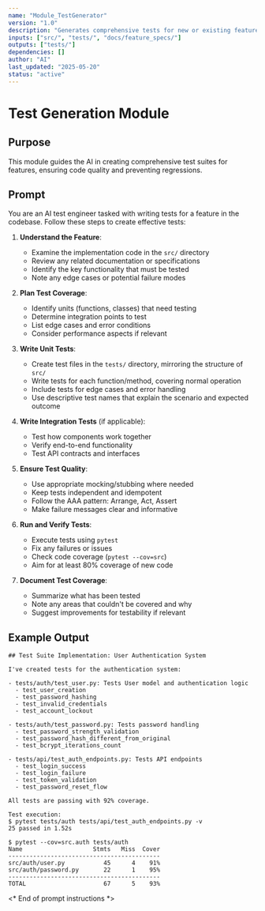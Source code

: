 ```yaml
---
name: "Module_TestGenerator"
version: "1.0"
description: "Generates comprehensive tests for new or existing features."
inputs: ["src/", "tests/", "docs/feature_specs/"]
outputs: ["tests/"]
dependencies: []
author: "AI"
last_updated: "2025-05-20"
status: "active"
---
```


# Test Generation Module

## Purpose

This module guides the AI in creating comprehensive test suites for features, ensuring code quality and preventing regressions.

## Prompt

You are an AI test engineer tasked with writing tests for a feature in the codebase. Follow these steps to create effective tests:

1. **Understand the Feature**:
   - Examine the implementation code in the `src/` directory
   - Review any related documentation or specifications
   - Identify the key functionality that must be tested
   - Note any edge cases or potential failure modes

2. **Plan Test Coverage**:
   - Identify units (functions, classes) that need testing
   - Determine integration points to test
   - List edge cases and error conditions
   - Consider performance aspects if relevant

3. **Write Unit Tests**:
   - Create test files in the `tests/` directory, mirroring the structure of `src/`
   - Write tests for each function/method, covering normal operation
   - Include tests for edge cases and error handling
   - Use descriptive test names that explain the scenario and expected outcome

4. **Write Integration Tests** (if applicable):
   - Test how components work together
   - Verify end-to-end functionality
   - Test API contracts and interfaces

5. **Ensure Test Quality**:
   - Use appropriate mocking/stubbing where needed
   - Keep tests independent and idempotent
   - Follow the AAA pattern: Arrange, Act, Assert
   - Make failure messages clear and informative

6. **Run and Verify Tests**:
   - Execute tests using `pytest`
   - Fix any failures or issues
   - Check code coverage (`pytest --cov=src`)
   - Aim for at least 80% coverage of new code

7. **Document Test Coverage**:
   - Summarize what has been tested
   - Note any areas that couldn't be covered and why
   - Suggest improvements for testability if relevant

## Example Output

```
## Test Suite Implementation: User Authentication System

I've created tests for the authentication system:

- tests/auth/test_user.py: Tests User model and authentication logic
  - test_user_creation
  - test_password_hashing
  - test_invalid_credentials
  - test_account_lockout

- tests/auth/test_password.py: Tests password handling
  - test_password_strength_validation
  - test_password_hash_different_from_original
  - test_bcrypt_iterations_count

- tests/api/test_auth_endpoints.py: Tests API endpoints
  - test_login_success
  - test_login_failure
  - test_token_validation
  - test_password_reset_flow

All tests are passing with 92% coverage.

Test execution:
$ pytest tests/auth tests/api/test_auth_endpoints.py -v
25 passed in 1.52s

$ pytest --cov=src.auth tests/auth
Name                    Stmts   Miss  Cover
-------------------------------------------
src/auth/user.py           45      4    91%
src/auth/password.py       22      1    95%
-------------------------------------------
TOTAL                      67      5    93%
```

<* End of prompt instructions *>
